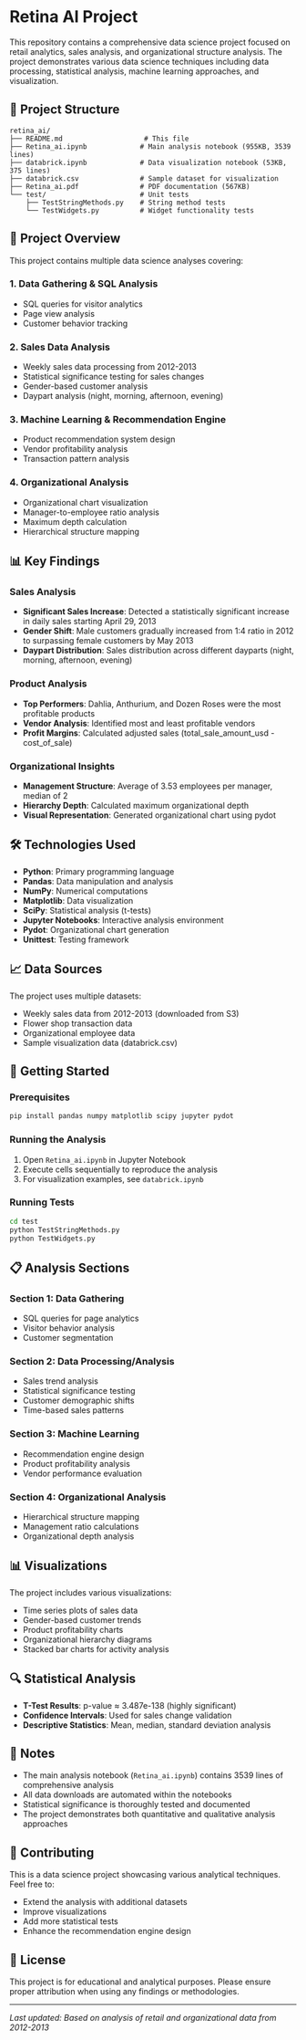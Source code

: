 # Retina AI Project

This repository contains a comprehensive data science project focused on retail analytics, sales analysis, and organizational structure analysis. The project demonstrates various data science techniques including data processing, statistical analysis, machine learning approaches, and visualization.

## 📁 Project Structure

```
retina_ai/
├── README.md                    # This file
├── Retina_ai.ipynb             # Main analysis notebook (955KB, 3539 lines)
├── databrick.ipynb             # Data visualization notebook (53KB, 375 lines)
├── databrick.csv               # Sample dataset for visualization
├── Retina_ai.pdf               # PDF documentation (567KB)
└── test/                       # Unit tests
    ├── TestStringMethods.py    # String method tests
    └── TestWidgets.py          # Widget functionality tests
```

## 🎯 Project Overview

This project contains multiple data science analyses covering:

### 1. **Data Gathering & SQL Analysis**
- SQL queries for visitor analytics
- Page view analysis
- Customer behavior tracking

### 2. **Sales Data Analysis**
- Weekly sales data processing from 2012-2013
- Statistical significance testing for sales changes
- Gender-based customer analysis
- Daypart analysis (night, morning, afternoon, evening)

### 3. **Machine Learning & Recommendation Engine**
- Product recommendation system design
- Vendor profitability analysis
- Transaction pattern analysis

### 4. **Organizational Analysis**
- Organizational chart visualization
- Manager-to-employee ratio analysis
- Maximum depth calculation
- Hierarchical structure mapping

## 📊 Key Findings

### Sales Analysis
- **Significant Sales Increase**: Detected a statistically significant increase in daily sales starting April 29, 2013
- **Gender Shift**: Male customers gradually increased from 1:4 ratio in 2012 to surpassing female customers by May 2013
- **Daypart Distribution**: Sales distribution across different dayparts (night, morning, afternoon, evening)

### Product Analysis
- **Top Performers**: Dahlia, Anthurium, and Dozen Roses were the most profitable products
- **Vendor Analysis**: Identified most and least profitable vendors
- **Profit Margins**: Calculated adjusted sales (total_sale_amount_usd - cost_of_sale)

### Organizational Insights
- **Management Structure**: Average of 3.53 employees per manager, median of 2
- **Hierarchy Depth**: Calculated maximum organizational depth
- **Visual Representation**: Generated organizational chart using pydot

## 🛠️ Technologies Used

- **Python**: Primary programming language
- **Pandas**: Data manipulation and analysis
- **NumPy**: Numerical computations
- **Matplotlib**: Data visualization
- **SciPy**: Statistical analysis (t-tests)
- **Jupyter Notebooks**: Interactive analysis environment
- **Pydot**: Organizational chart generation
- **Unittest**: Testing framework

## 📈 Data Sources

The project uses multiple datasets:
- Weekly sales data from 2012-2013 (downloaded from S3)
- Flower shop transaction data
- Organizational employee data
- Sample visualization data (databrick.csv)

## 🚀 Getting Started

### Prerequisites
```bash
pip install pandas numpy matplotlib scipy jupyter pydot
```

### Running the Analysis
1. Open `Retina_ai.ipynb` in Jupyter Notebook
2. Execute cells sequentially to reproduce the analysis
3. For visualization examples, see `databrick.ipynb`

### Running Tests
```bash
cd test
python TestStringMethods.py
python TestWidgets.py
```

## 📋 Analysis Sections

### Section 1: Data Gathering
- SQL queries for page analytics
- Visitor behavior analysis
- Customer segmentation

### Section 2: Data Processing/Analysis
- Sales trend analysis
- Statistical significance testing
- Customer demographic shifts
- Time-based sales patterns

### Section 3: Machine Learning
- Recommendation engine design
- Product profitability analysis
- Vendor performance evaluation

### Section 4: Organizational Analysis
- Hierarchical structure mapping
- Management ratio calculations
- Organizational depth analysis

## 📊 Visualizations

The project includes various visualizations:
- Time series plots of sales data
- Gender-based customer trends
- Product profitability charts
- Organizational hierarchy diagrams
- Stacked bar charts for activity analysis

## 🔍 Statistical Analysis

- **T-Test Results**: p-value ≈ 3.487e-138 (highly significant)
- **Confidence Intervals**: Used for sales change validation
- **Descriptive Statistics**: Mean, median, standard deviation analysis

## 📝 Notes

- The main analysis notebook (`Retina_ai.ipynb`) contains 3539 lines of comprehensive analysis
- All data downloads are automated within the notebooks
- Statistical significance is thoroughly tested and documented
- The project demonstrates both quantitative and qualitative analysis approaches

## 🤝 Contributing

This is a data science project showcasing various analytical techniques. Feel free to:
- Extend the analysis with additional datasets
- Improve visualizations
- Add more statistical tests
- Enhance the recommendation engine design

## 📄 License

This project is for educational and analytical purposes. Please ensure proper attribution when using any findings or methodologies.

---

*Last updated: Based on analysis of retail and organizational data from 2012-2013* 